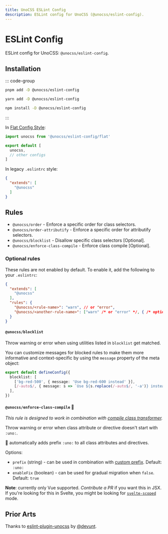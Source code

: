 ```yaml
---
title: UnoCSS ESLint Config
description: ESLint config for UnoCSS (@unocss/eslint-config).
---
```


# ESLint Config

ESLint config for UnoCSS: `@unocss/eslint-config`.

## Installation

::: code-group
  ```bash [pnpm]
  pnpm add -D @unocss/eslint-config
  ```
  ```bash [yarn]
  yarn add -D @unocss/eslint-config
  ```
  ```bash [npm]
  npm install -D @unocss/eslint-config
  ```
:::

In [Flat Config Style](https://eslint.org/docs/latest/use/configure/configuration-files-new):

```js [eslint.config.js]
import unocss from '@unocss/eslint-config/flat'

export default [
  unocss,
  // other configs
]
```

In legacy `.eslintrc` style:

```json [.eslintrc]
{
  "extends": [
    "@unocss"
  ]
}
```

## Rules

- `@unocss/order` - Enforce a specific order for class selectors.
- `@unocss/order-attributify` - Enforce a specific order for attributify selectors.
- `@unocss/blocklist` - Disallow specific class selectors [Optional].
- `@unocss/enforce-class-compile` - Enforce class compile [Optional].

### Optional rules

These rules are not enabled by default. To enable it, add the following to your `.eslintrc`:

```json [.eslintrc]
{
  "extends": [
    "@unocss"
  ],
  "rules": {
    "@unocss/<rule-name>": "warn", // or "error",
    "@unocss/<another-rule-name>": ["warn" /* or "error" */, { /* options */ }]
  }
}
```

#### `@unocss/blocklist`

Throw warning or error when using utilities listed in `blocklist` get matched.

You can customize messages for blocked rules to make them more informative and context-specific by using the `message` property of the meta object:

```ts [unocss.config.ts]
export default defineConfig({
  blocklist: [
    ['bg-red-500', { message: 'Use bg-red-600 instead' }],
    [/-auto$/, { message: s => `Use ${s.replace(/-auto$/, '-a')} instead` }], // -> "my-auto" is in blocklist: Use "my-a" instead
  ],
})
```

#### `@unocss/enforce-class-compile` :wrench:

_This rule is designed to work in combination with [compile class transformer](https://unocss.dev/transformers/compile-class)._

Throw warning or error when class attribute or directive doesn't start with `:uno:`.

:wrench: automatically adds prefix `:uno:` to all class attributes and directives.

Options:

- `prefix` (string) - can be used in combination with [custom prefix](https://github.com/unocss/unocss/blob/main/packages-presets/transformer-compile-class/src/index.ts#L34). Default: `:uno:`
- `enableFix` (boolean) - can be used for gradual migration when `false`. Default: `true`

**Note**: currently only Vue supported. _Contribute a PR_ if you want this in JSX. If you're looking for this in Svelte, you might be looking for [`svelte-scoped`](https://unocss.dev/integrations/svelte-scoped) mode.

## Prior Arts

Thanks to [eslint-plugin-unocss](https://github.com/devunt/eslint-plugin-unocss) by [@devunt](https://github.com/devunt).

